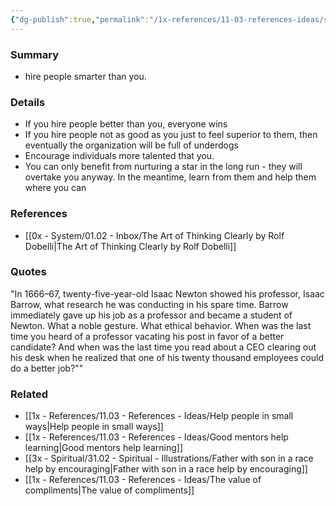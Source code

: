 ```yaml
---
{"dg-publish":true,"permalink":"/1x-references/11-03-references-ideas/social-comparison-bias/","dgHomeLink":true,"dgPassFrontmatter":false,"dgShowBacklinks":true,"dgShowLocalGraph":false,"dgShowInlineTitle":true}
---
```



### Summary
- hire people smarter than you.

### Details
- If you hire people better than you, everyone wins
- If you hire people not as good as you just to feel superior to them, then eventually the organization will be full of underdogs
- Encourage individuals more talented that you.
- You can only benefit from nurturing a star in the long run - they will overtake you anyway. In the meantime, learn from them and help them where you can

### References
- [[0x - System/01.02 - Inbox/The Art of Thinking Clearly by Rolf Dobelli|The Art of Thinking Clearly by Rolf Dobelli]]

### Quotes
"In 1666–67, twenty-five-year-old Isaac Newton showed his professor, Isaac Barrow, what research he was conducting in his spare time. Barrow immediately gave up his job as a professor and became a student of Newton. What a noble gesture. What ethical behavior. When was the last time you heard of a professor vacating his post in favor of a better candidate? And when was the last time you read about a CEO clearing out his desk when he realized that one of his twenty thousand employees could do a better job?""

### Related
- [[1x - References/11.03 - References - Ideas/Help people in small ways|Help people in small ways]]
- [[1x - References/11.03 - References - Ideas/Good mentors help learning|Good mentors help learning]]
- [[3x - Spiritual/31.02 - Spiritual - Illustrations/Father with son in a race help by encouraging|Father with son in a race help by encouraging]]
- [[1x - References/11.03 - References - Ideas/The value of compliments|The value of compliments]]
